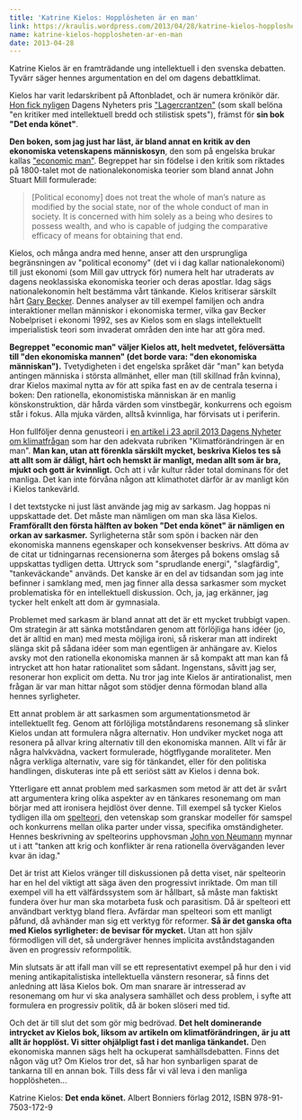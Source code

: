 ```yaml
---
title: 'Katrine Kielos: Hopplösheten är en man'
link: https://kraulis.wordpress.com/2013/04/28/katrine-kielos-hopplosheten-ar-en-man/
name: katrine-kielos-hopplosheten-ar-en-man
date: 2013-04-28
---
```

Katrine Kielos är en framträdande ung intellektuell i den svenska debatten. Tyvärr säger hennes argumentation en del om dagens debattklimat.

Kielos har varit ledarskribent på Aftonbladet, och är numera krönikör där. [Hon fick nyligen](http://www.dn.se/kultur-noje/katrine-kielos-far-lagercrantzen) Dagens Nyheters pris ["Lagercrantzen"](http://sv.wikipedia.org/wiki/Lagercrantzen) (som skall belöna "en kritiker med intellektuell bredd och stilistisk spets"), främst för **sin bok "Det enda könet"**.

**Den boken, som jag just har läst, är bland annat en kritik av den ekonomiska vetenskapens människosyn**, den som på engelska brukar kallas ["economic man"](http://en.wikipedia.org/wiki/Homo_economicus). Begreppet har sin födelse i den kritik som riktades på 1800-talet mot de nationalekonomiska teorier som bland annat John Stuart Mill formulerade:



> [Political economy] does not treat the whole of man’s nature as modified by the social state, nor of the whole conduct of man in society. It is concerned with him solely as a being who desires to possess wealth, and who is capable of judging the comparative efficacy of means for obtaining that end.

Kielos, och många andra med henne, anser att den ursprungliga begränsningen av "political economy" (det vi i dag kallar nationalekonomi) till just ekonomi (som Mill gav uttryck för) numera helt har utraderats av dagens neoklassiska ekonomiska teorier och deras apostlar. Idag sägs nationalekonomin helt bestämma vårt tänkande. Kielos kritiserar särskilt hårt [Gary Becker](http://en.wikipedia.org/wiki/Gary_Becker). Dennes analyser av till exempel familjen och andra interaktioner mellan människor i ekonomiska termer, vilka gav Becker Nobelpriset i ekonomi 1992, ses av Kielos som en slags intellektuellt imperialistisk teori som invaderat områden den inte har att göra med.

**Begreppet "economic man" väljer Kielos att, helt medvetet, felöversätta till "den ekonomiska mannen" (det borde vara: "den ekonomiska människan").** Tvetydigheten i det engelska språket där "man" kan betyda antingen människa i största allmänhet, eller man (till skillnad från kvinna), drar Kielos maximal nytta av för att spika fast en av de centrala teserna i boken: Den rationella, ekonomistiska människan är en manlig könskonstruktion, där hårda värden som vinstbegär, konkurrens och egoism står i fokus. Alla mjuka värden, alltså kvinnliga, har förvisats ut i periferin.

Hon fullföljer denna genusteori i [en artikel i 23 april 2013 Dagens Nyheter om klimatfrågan](http://www.dn.se/kultur-noje/debatt-essa/klimatforandringen-ar-en-man) som har den adekvata rubriken "Klimatförändringen är en man". **Man kan, utan att förenkla särskilt mycket, beskriva Kielos tes så att allt som är dåligt, hårt och hemskt är manligt, medan allt som är bra, mjukt och gott är kvinnligt.** Och att i vår kultur råder total dominans för det manliga. Det kan inte förvåna någon att klimathotet därför är av manligt kön i Kielos tankevärld.

I det textstycke ni just läst använde jag mig av sarkasm. Jag hoppas ni uppskattade det. Det måste man nämligen om man ska läsa Kielos. **Framförallt den första hälften av boken "Det enda könet" är nämligen en orkan av sarkasmer.** Syrligheterna står som spön i backen när den ekonomiska mannens egenskaper och konsekvenser beskrivs. Att döma av de citat ur tidningarnas recensionerna som återges på bokens omslag så uppskattas tydligen detta. Uttryck som "sprudlande energi", "slagfärdig", "tankeväckande" används. Det kanske är en del av tidsandan som jag inte befinner i samklang med, men jag finner alla dessa sarkasmer som mycket problematiska för en intellektuell diskussion. Och, ja, jag erkänner, jag tycker helt enkelt att dom är gymnasiala.

Problemet med sarkasm är bland annat att det är ett mycket trubbigt vapen. Om strategin är att sänka motståndaren genom att förlöjliga hans idéer (jo, det är alltid en man) med mesta möjliga ironi, så riskerar man att indirekt slänga skit på sådana idéer som man egentligen är anhängare av. Kielos avsky mot den rationella ekonomiska mannen är så kompakt att man kan få intrycket att hon hatar rationalitet som sådant. Ingenstans, såvitt jag ser, resonerar hon explicit om detta. Nu tror jag inte Kielos är antirationalist, men frågan är var man hittar något som stödjer denna förmodan bland alla hennes syrligheter.

Ett annat problem är att sarkasmen som argumentationsmetod är intellektuellt feg. Genom att förlöjliga motståndarens resonemang så slinker Kielos undan att formulera några alternativ. Hon undviker mycket noga att resonera på allvar kring alternativ till den ekonomiska mannen. Allt vi får är några halvkvädna, vackert formulerade, högtflygande moraliteter. Men några verkliga alternativ, vare sig för tänkandet, eller för den politiska handlingen, diskuteras inte på ett seriöst sätt av Kielos i denna bok.

Ytterligare ett annat problem med sarkasmen som metod är att det är svårt att argumentera kring olika aspekter av en tänkares resonemang om man börjar med att ironisera hejdlöst över denne. Till exempel så tycker Kielos tydligen illa om [spelteori](http://sv.wikipedia.org/wiki/Spelteori), den vetenskap som granskar modeller för samspel och konkurrens mellan olika parter under vissa, specifika omständigheter. Hennes beskrivning av spelteorins upphovsman [John von Neumann](http://en.wikipedia.org/wiki/John_von_Neumann) mynnar ut i att "tanken att krig och konflikter är rena rationella överväganden lever kvar än idag."

Det är trist att Kielos vränger till diskussionen på detta viset, när spelteorin har en hel del viktigt att säga även den progressivt inriktade. Om man till exempel vill ha ett välfärdssystem som är hållbart, så måste man faktiskt fundera över hur man ska motarbeta fusk och parasitism. Då är spelteori ett användbart verktyg bland flera. Avfärdar man spelteori som ett manligt påfund, då avhänder man sig ett verktyg för reformer. **Så är det ganska ofta med Kielos syrligheter: de bevisar för mycket.** Utan att hon själv förmodligen vill det, så undergräver hennes implicita avståndstaganden även en progressiv reformpolitik.

Min slutsats är att ifall man vill se ett representativt exempel på hur den i vid mening antikapitalistiska intellektuella vänstern resonerar, så finns det anledning att läsa Kielos bok. Om man snarare är intresserad av resonemang om hur vi ska analysera samhället och dess problem, i syfte att formulera en progressiv politik, då är boken slöseri med tid.

Och det är till slut det som gör mig bedrövad. **Det helt dominerande intrycket av Kielos bok, liksom av artikeln om klimatförändringen, är ju att allt är hopplöst. Vi sitter ohjälpligt fast i det manliga tänkandet.** Den ekonomiska mannen sägs helt ha ockuperat samhällsdebatten. Finns det någon väg ut? Om Kielos tror det, så har hon synbarligen sparat de tankarna till en annan bok. Tills dess får vi väl leva i den manliga hopplösheten...

Katrine Kielos: **Det enda könet.** Albert Bonniers förlag 2012, ISBN 978-91-7503-172-9

